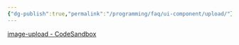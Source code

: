 ```yaml
---
{"dg-publish":true,"permalink":"/programming/faq/ui-component/upload/"}
---
```



[image-upload - CodeSandbox](https://codesandbox.io/s/image-upload-qn6nlp)
